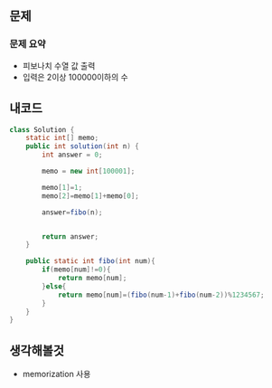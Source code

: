 ## 문제

### 문제 요약

- 피보나치 수열 값 출력
- 입력은 2이상 100000이하의 수

## 내코드

```java
class Solution {
    static int[] memo;
    public int solution(int n) {
        int answer = 0;

        memo = new int[100001];

        memo[1]=1;
        memo[2]=memo[1]+memo[0];

        answer=fibo(n);


        return answer;
    }

    public static int fibo(int num){
        if(memo[num]!=0){
            return memo[num];
        }else{
            return memo[num]=(fibo(num-1)+fibo(num-2))%1234567;
        }
    }
}
```

## 생각해볼것

- memorization 사용
